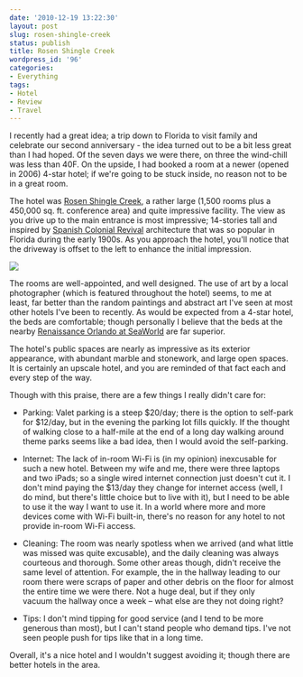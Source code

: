 ```yaml
---
date: '2010-12-19 13:22:30'
layout: post
slug: rosen-shingle-creek
status: publish
title: Rosen Shingle Creek
wordpress_id: '96'
categories:
- Everything
tags:
- Hotel
- Review
- Travel
---
```


I recently had a great idea; a trip down to Florida to visit family and celebrate our second anniversary - the idea turned out to be a bit less great than I had hoped. Of the seven days we were there, on three the wind-chill was less than 40F. On the upside, I had booked a room at a newer (opened in 2006) 4-star hotel; if we're going to be stuck inside, no reason not to be in a great room.

The hotel was [Rosen Shingle Creek](http://www.rosenshinglecreek.com/), a rather large (1,500 rooms plus a 450,000 sq. ft. conference area) and quite impressive facility. The view as you drive up to the main entrance is most impressive; 14-stories tall and inspired by [Spanish Colonial Revival](http://en.wikipedia.org/wiki/Spanish_Colonial_Revival_architecture) architecture that was so popular in Florida during the early 1900s. As you approach the hotel, you'll notice that the driveway is offset to the left to enhance the initial impression.


[![](http://farm5.static.flickr.com/4016/4693535920_4e031719ea.jpg)](http://www.flickr.com/photos/26686573@N00/4693535920/)


The rooms are well-appointed, and well designed. The use of art by a local photographer (which is featured throughout the hotel) seems, to me at least, far better than the random paintings and abstract art I've seen at most other hotels I've been to recently. As would be expected from a 4-star hotel, the beds are comfortable; though personally I believe that the beds at the nearby [Renaissance Orlando at SeaWorld](http://www.renaissanceseaworldorlando.com/) are far superior.

The hotel's public spaces are nearly as impressive as its exterior appearance, with abundant marble and stonework, and large open spaces. It is certainly an upscale hotel, and you are reminded of that fact each and every step of the way.

Though with this praise, there are a few things I really didn't care for:



	
  * Parking: Valet parking is a steep $20/day; there is the option to self-park for $12/day, but in the evening the parking lot fills quickly. If the thought of walking close to a half-mile at the end of a long day walking around theme parks seems like a bad idea, then I would avoid the self-parking.

	
  * Internet: The lack of in-room Wi-Fi is (in my opinion) inexcusable for such a new hotel. Between my wife and me, there were three laptops and two iPads; so a single wired internet connection just doesn't cut it. I don't mind paying the $13/day they change for internet access (well, I do mind, but there's little choice but to live with it), but I need to be able to use it the way I want to use it. In a world where more and more devices come with Wi-Fi built-in, there's no reason for any hotel to not provide in-room Wi-Fi access.

	
  * Cleaning: The room was nearly spotless when we arrived (and what little was missed was quite excusable), and the daily cleaning was always courteous and thorough. Some other areas though, didn't receive the same level of attention. For example, the in the hallway leading to our room there were scraps of paper and other debris on the floor for almost the entire time we were there. Not a huge deal, but if they only vacuum the hallway once a week – what else are they not doing right?

	
  * Tips: I don't mind tipping for good service (and I tend to be more generous than most), but I can't stand people who demand tips. I've not seen people push for tips like that in a long time.


Overall, it's a nice hotel and I wouldn't suggest avoiding it; though there are better hotels in the area.
